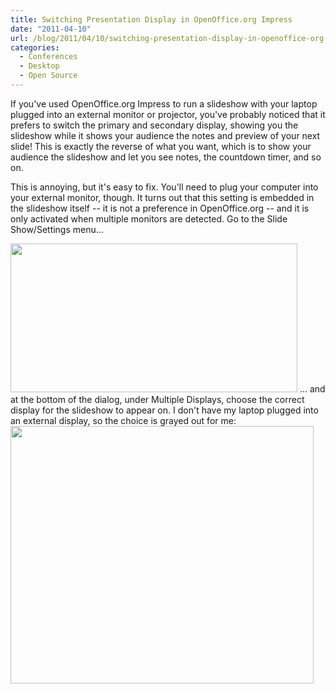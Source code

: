 ```yaml
---
title: Switching Presentation Display in OpenOffice.org Impress
date: "2011-04-10"
url: /blog/2011/04/10/switching-presentation-display-in-openoffice-org-impress/
categories:
  - Conferences
  - Desktop
  - Open Source
---
```

If you've used OpenOffice.org Impress to run a slideshow with your laptop plugged into an external monitor or projector, you've probably noticed that it prefers to switch the primary and secondary display, showing you the slideshow while it shows your audience the notes and preview of your next slide! This is exactly the reverse of what you want, which is to show your audience the slideshow and let you see notes, the countdown timer, and so on.

This is annoying, but it's easy to fix. You'll need to plug your computer into your external monitor, though. It turns out that this setting is embedded in the slideshow itself -- it is not a preference in OpenOffice.org -- and it is only activated when multiple monitors are detected. Go to the Slide Show/Settings menu...

<img src="/media/2011/04/slide-show-menu.png" alt="" title="slide-show-menu" width="459" height="238" class="alignnone size-full wp-image-2273" /> 
... and at the bottom of the dialog, under Multiple Displays, choose the correct display for the slideshow to appear on. I don't have my laptop plugged into an external display, so the choice is grayed out for me:

<img src="/media/2011/04/slide-show-settings1.png" alt="" title="slide-show-settings" width="485" height="412" class="alignnone size-full wp-image-2275" />


